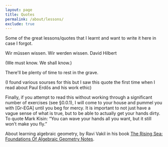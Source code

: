 ```yaml
---
layout: page
title: Quotes
permalink: /about/lessons/
exclude: true
---
```


Some of the great lessons/quotes that I learnt and want to 
write it here in case I forgot. 

Wir müssen wissen.
Wir werden wissen.
David Hilbert

(We must know. We shall know.)

There'll be plenty of time to rest in the grave.

(I found various sourses for this but I saw this quote the first time when I read about Paul Erdős and his work ethic)

Finally, if you attempt to read this without working through a significant number of exercises (see §0.0.1), I will come to your house and pummel you with
[Gr-EGA] until you beg for mercy. It is important to not just have a vague sense of
what is true, but to be able to actually get your hands dirty. To quote Mark Kisin:
“You can wave your hands all you want, but it still won’t make you fly.”

About learning algebraic geometry, by Ravi Vakil in his book [The Rising Sea: Foundations Of Algebraic Geometry Notes](https://math.stanford.edu/~vakil/216blog/).

